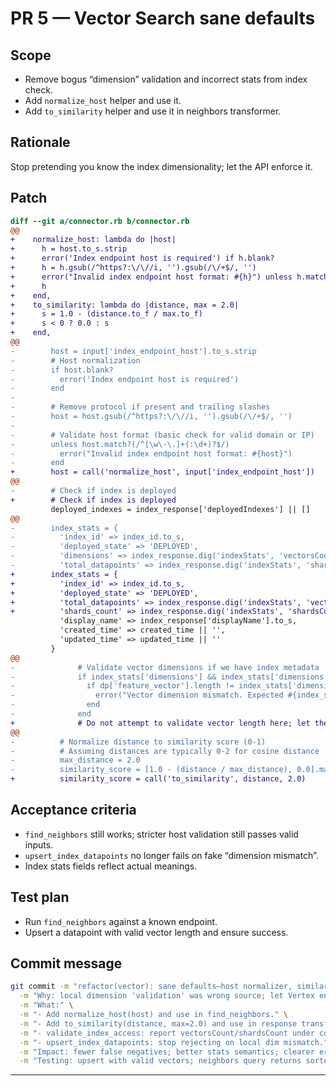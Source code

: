 # PR 5 — Vector Search sane defaults

## Scope

* Remove bogus “dimension” validation and incorrect stats from index check.
* Add `normalize_host` helper and use it.
* Add `to_similarity` helper and use it in neighbors transformer.

## Rationale
Stop pretending you know the index dimensionality; let the API enforce it.

## Patch

```diff
diff --git a/connector.rb b/connector.rb
@@
+    normalize_host: lambda do |host|
+      h = host.to_s.strip
+      error('Index endpoint host is required') if h.blank?
+      h = h.gsub(/^https?:\/\//i, '').gsub(/\/+$/, '')
+      error("Invalid index endpoint host format: #{h}") unless h.match?(/^[\w\-\.]+(:\d+)?$/)
+      h
+    end,
+    to_similarity: lambda do |distance, max = 2.0|
+      s = 1.0 - (distance.to_f / max.to_f)
+      s < 0 ? 0.0 : s
+    end,
@@
-        host = input['index_endpoint_host'].to_s.strip
-        # Host normalization
-        if host.blank?
-          error('Index endpoint host is required')
-        end
-        
-        # Remove protocol if present and trailing slashes
-        host = host.gsub(/^https?:\/\//i, '').gsub(/\/+$/, '')
-        
-        # Validate host format (basic check for valid domain or IP)
-        unless host.match?(/^[\w\-\.]+(:\d+)?$/)
-          error("Invalid index endpoint host format: #{host}")
-        end
+        host = call('normalize_host', input['index_endpoint_host'])
@@
-        # Check if index is deployed
+        # Check if index is deployed
         deployed_indexes = index_response['deployedIndexes'] || []
@@
-        index_stats = {
-          'index_id' => index_id.to_s,
-          'deployed_state' => 'DEPLOYED',
-          'dimensions' => index_response.dig('indexStats', 'vectorsCount')&.to_i || 0,
-          'total_datapoints' => index_response.dig('indexStats', 'shardsCount')&.to_i || 0,
+        index_stats = {
+          'index_id' => index_id.to_s,
+          'deployed_state' => 'DEPLOYED',
+          'total_datapoints' => index_response.dig('indexStats', 'vectorsCount')&.to_i,
+          'shards_count' => index_response.dig('indexStats', 'shardsCount')&.to_i,
           'display_name' => index_response['displayName'].to_s,
           'created_time' => created_time || '',
           'updated_time' => updated_time || ''
         }
@@
-              # Validate vector dimensions if we have index metadata
-              if index_stats['dimensions'] && index_stats['dimensions'] > 0
-                if dp['feature_vector'].length != index_stats['dimensions']
-                  error("Vector dimension mismatch. Expected #{index_stats['dimensions']} dimensions, got #{dp['feature_vector'].length} for datapoint '#{dp['datapoint_id']}'")
-                end
-              end
+              # Do not attempt to validate vector length here; let the API enforce it.
@@
-          # Normalize distance to similarity score (0-1)
-          # Assuming distances are typically 0-2 for cosine distance
-          max_distance = 2.0
-          similarity_score = [1.0 - (distance / max_distance), 0.0].max
+          similarity_score = call('to_similarity', distance, 2.0)
```

## Acceptance criteria

* `find_neighbors` still works; stricter host validation still passes valid inputs.
* `upsert_index_datapoints` no longer fails on fake “dimension mismatch”.
* Index stats fields reflect actual meanings.

## Test plan

* Run `find_neighbors` against a known endpoint.
* Upsert a datapoint with valid vector length and ensure success.

## Commit message

```bash
git commit -m "refactor(vector): sane defaults—host normalizer, similarity helper; drop bogus dim checks" \
  -m "Why: local dimension 'validation' was wrong source; let Vertex enforce it. Host parsing repeated." \
  -m "What:" \
  -m "- Add normalize_host(host) and use in find_neighbors." \
  -m "- Add to_similarity(distance, max=2.0) and use in response transformer." \
  -m "- validate_index_access: report vectorsCount/shardsCount under correct keys; remove fake dim validation." \
  -m "- upsert_index_datapoints: stop rejecting on local dim mismatch." \
  -m "Impact: fewer false negatives; better stats semantics; clearer errors on bad hosts." \
  -m "Testing: upsert with valid vectors; neighbors query returns sorted top_matches with similarity."
```

---
